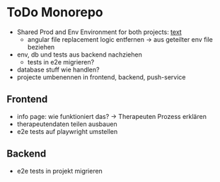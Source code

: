 # ToDo Monorepo

-  Shared Prod and Env Environment for both projects: [text](https://nx.dev/recipes/tips-n-tricks/define-environment-variables)
   -  angular file replacement logic entfernen -> aus geteilter env file beziehen
-  env, db und tests aus backend nachziehen
   -  tests in e2e migrieren?
-  database stuff wie handlen?
-  projecte umbenennen in frontend, backend, push-service

## Frontend

-  info page: wie funktioniert das? -> Therapeuten Prozess erklären
-  therapeutendaten teilen ausbauen
-  e2e tests auf playwright umstellen

## Backend

-  e2e tests in projekt migrieren
